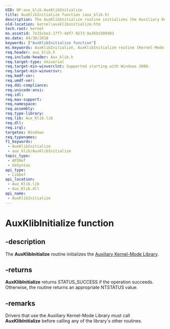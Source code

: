 ```yaml
---
UID: NF:aux_klib.AuxKlibInitialize
title: AuxKlibInitialize function (aux_klib.h)
description: The AuxKlibInitialize routine initializes the Auxiliary Kernel-Mode Library.
old-location: kernel\auxklibinitialize.htm
tech.root: kernel
ms.assetid: 7e15cbe1-17f7-4df7-9273-9a365d309d03
ms.date: 04/30/2018
keywords: ["AuxKlibInitialize function"]
ms.keywords: AuxKlibInitialize, AuxKlibInitialize routine [Kernel-Mode Driver Architecture], aux_klib/AuxKlibInitialize, aux_klib_d83fd3ae-3a26-4798-9ef8-1530adb78543.xml, kernel.auxklibinitialize
req.header: aux_klib.h
req.include-header: Aux_klib.h
req.target-type: Universal
req.target-min-winverclnt: Supported starting with Windows 2000.
req.target-min-winversvr: 
req.kmdf-ver: 
req.umdf-ver: 
req.ddi-compliance: 
req.unicode-ansi: 
req.idl: 
req.max-support: 
req.namespace: 
req.assembly: 
req.type-library: 
req.lib: Aux_Klib.lib
req.dll: 
req.irql: 
targetos: Windows
req.typenames: 
f1_keywords:
 - AuxKlibInitialize
 - aux_klib/AuxKlibInitialize
topic_type:
 - APIRef
 - kbSyntax
api_type:
 - LibDef
api_location:
 - Aux_Klib.lib
 - Aux_Klib.dll
api_name:
 - AuxKlibInitialize
---
```


# AuxKlibInitialize function


## -description

The <b>AuxKlibInitialize</b> routine initializes the <a href="https://docs.microsoft.com/windows-hardware/drivers/ddi/aux_klib/">Auxiliary Kernel-Mode Library</a>.

## -returns

<b>AuxKlibInitialize</b> returns STATUS_SUCCESS if the operation succeeds. Otherwise, the routine returns an appropriate NTSTATUS value.

## -remarks

Drivers that use the Auxiliary Kernel-Mode Library must call <b>AuxKlibInitialize</b> before calling any of the library's other routines.

